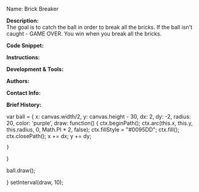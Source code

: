 Name:
Brick Breaker

**Description:**  
The goal is to catch the ball in order to break all the bricks. If the ball isn't caught - GAME OVER. You win when you break all the bricks.

**Code Snippet:**

**Instructions:**

**Development & Tools:**

**Authors:**

**Contact Info:**

**Brief History:**


var ball = {
    x: canvas.width/2,
    y: canvas.height - 30,
    dx: 2,
    dy: -2,
    radius: 20,
    color: 'purple',
    draw: function() {
      ctx.beginPath();
      ctx.arc(this.x, this.y, this.radius, 0, Math.PI * 2, false);
      ctx.fillStyle = "#0095DD";
      ctx.fill();
      ctx.closePath();
      x += dx;
      y += dy;

    }
  }

ball.draw();

}
setInterval(draw, 10);





